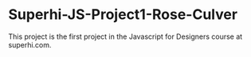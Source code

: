 # Superhi-JS-Project1-Rose-Culver
This project is the first project in the Javascript for Designers course at superhi.com. 
